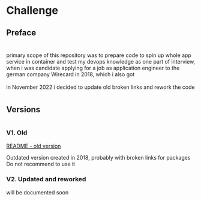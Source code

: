 # Challenge

## Preface
#
primary scope of this repository was to prepare code to spin up whole app service in container and test my devops knowledge as one part of interview, when i was candidate applying for a job as application engineer to the german company Wirecard in 2018, which i also got  
   \
in November 2022 i decided to update old broken links and rework the code

#
## Versions
#
### V1. Old 

[README - old version](./v1_2018_outdated/README.md)

Outdated version created in 2018, probably with broken links for packages  
Do not recommend to use it 

### V2. Updated and reworked

will be documented soon
